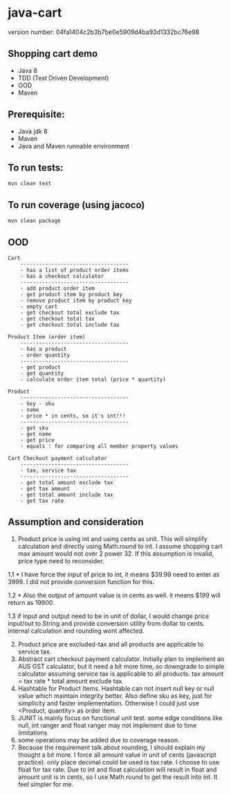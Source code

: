 # java-cart

version number: 04fa1404c2b3b7be0e5909d4ba93d1332bc76e98

## Shopping cart demo
- Java 8
- TDD (Test Driven Development)
- OOD
- Maven

## Prerequisite:
- Java jdk 8 
- Maven
- Java and Maven runnable environment

## To run tests:

    mvn clean test

## To run coverage (using jacoco)

    mvn clean package
    
## OOD

    Cart 
        -----------------------------------
        - has a list of product order items
        - has a checkout calculator
        -----------------------------------
        - add product order item
        - get product item by product key
        - remove product item by product key
        - empty cart
        - get checkout total exclude tax
        - get checkout total tax
        - get checkout total include tax 
    
    Product Item (order item) 
        -----------------------------------
        - has a product
        - order quantity
        -----------------------------------
        - get product
        - get quantity
        - calculate order item total (price * quantity)

    Product
        -----------------------------------
        - key - sku
        - name
        - price * in cents, so it's int!!!
        -----------------------------------
        - get sku
        - get name
        - get price
        - equals : for comparing all member property values
    
    Cart Checkout payment calculator
        -----------------------------------
        - tax, service tax
        -----------------------------------
        - get total amount exclude tax
        - get tax amount
        - get total amount include tax
        - get tax rate
        
## Assumption and consideration
1. Product price is using int and using cents as unit. This will simplify calculation and directly using Math.round to int. I assume shopping cart max amount would not over 2 power 32. If this assumption is invalid, price type need to reconsider.

1.1 * I have force the input of price to int, it means $39.99 need to enter as 3999. I did not provide conversion function for this.

1.2 * Also the output of amount value is in cents as well. it means $199 will return as 19900.

1.3 if input and output need to be in unit of dollar, I would change price input/out to String and provide conversion utility from dollar to cents. internal calculation and rounding wont affected.

2. Product price are excluded-tax and all products are applicable to service tax. 
3. Abstract cart checkout payment calculator. Initially plan to implement an AUS GST calculator, but it need a bit more time, so downgrade to simple calculator assuming service tax is applicable to all products. tax amount = tax rate * total amount exclude tax.
4. Hashtable for Product Items. Hashtable can not insert null key or null value which maintain integrity better. Also define sku as key, just for simplicity and faster implementation. Otherwise I could just use <Product, quantity> as order item.
5. JUNIT is mainly focus on functional unit test. some edge conditions like null, int ranger and float ranger may not implement due to time limitations
6. some operations may be added due to coverage reason.
7. Because the requirement talk about rounding, I should explain my thought a bit more. I force all amount value in unit of cents (javascript practice). only place decimal could be used is tax rate. I choose to use float for tax rate. Due to int and float calculation will result in float and amount unit is in cents, so I use Math.round to get the result into int. It feel simpler for me.

